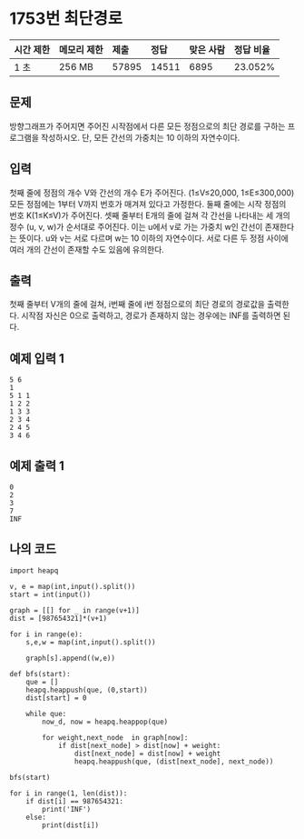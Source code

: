 # 1753번 최단경로

| 시간 제한 | 메모리 제한 | 제출  | 정답  | 맞은 사람 | 정답 비율 |
| :-------- | :---------- | :---- | :---- | :-------- | :-------- |
| 1 초      | 256 MB      | 57895 | 14511 | 6895      | 23.052%   |

## 문제

방향그래프가 주어지면 주어진 시작점에서 다른 모든 정점으로의 최단 경로를 구하는 프로그램을 작성하시오. 단, 모든 간선의 가중치는 10 이하의 자연수이다.

## 입력

첫째 줄에 정점의 개수 V와 간선의 개수 E가 주어진다. (1≤V≤20,000, 1≤E≤300,000) 모든 정점에는 1부터 V까지 번호가 매겨져 있다고 가정한다. 둘째 줄에는 시작 정점의 번호 K(1≤K≤V)가 주어진다. 셋째 줄부터 E개의 줄에 걸쳐 각 간선을 나타내는 세 개의 정수 (u, v, w)가 순서대로 주어진다. 이는 u에서 v로 가는 가중치 w인 간선이 존재한다는 뜻이다. u와 v는 서로 다르며 w는 10 이하의 자연수이다. 서로 다른 두 정점 사이에 여러 개의 간선이 존재할 수도 있음에 유의한다.

## 출력

첫째 줄부터 V개의 줄에 걸쳐, i번째 줄에 i번 정점으로의 최단 경로의 경로값을 출력한다. 시작점 자신은 0으로 출력하고, 경로가 존재하지 않는 경우에는 INF를 출력하면 된다.

## 예제 입력 1 

```
5 6
1
5 1 1
1 2 2
1 3 3
2 3 4
2 4 5
3 4 6
```

## 예제 출력 1 

```
0
2
3
7
INF
```

## 나의 코드

```
import heapq

v, e = map(int,input().split())
start = int(input())

graph = [[] for _ in range(v+1)]
dist = [987654321]*(v+1)

for i in range(e):
    s,e,w = map(int,input().split())

    graph[s].append((w,e))

def bfs(start):
    que = []
    heapq.heappush(que, (0,start))
    dist[start] = 0

    while que:
        now_d, now = heapq.heappop(que)

        for weight,next_node  in graph[now]:
            if dist[next_node] > dist[now] + weight:
                dist[next_node] = dist[now] + weight
                heapq.heappush(que, (dist[next_node], next_node))

bfs(start)

for i in range(1, len(dist)):
    if dist[i] == 987654321:
        print('INF')
    else:
        print(dist[i])
```

